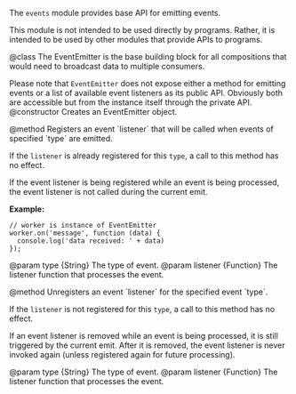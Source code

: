 The `events` module provides base API for emitting events.

This module is not intended to be used directly by programs. Rather, it is
intended to be used by other modules that provide APIs to programs.

<api name="EventEmitter">
@class
The EventEmitter is the base building block for all compositions that
would need to broadcast data to multiple consumers.

Please note that `EventEmitter` does not expose either a method for emitting
events or a list of available event listeners as its public API. Obviously
both are accessible but from the instance itself through the private API.
<api name="EventEmitter">
@constructor
Creates an EventEmitter object.
</api>

<api name="on">
@method
Registers an event `listener` that will be called when events of
specified `type` are emitted.

If the `listener` is already registered for this `type`, a call to this
method has no effect.

If the event listener is being registered while an event is being processed,
the event listener is not called during the current emit.

**Example:**

    // worker is instance of EventEmitter
    worker.on('message', function (data) {
      console.log('data received: ' + data)
    });

@param type {String}
  The type of event.
@param listener {Function}
  The listener function that processes the event.
</api>

<api name="removeListener">
@method
Unregisters an event `listener` for the specified event `type`.

If the `listener` is not registered for this `type`, a call to this
method has no effect.

If an event listener is removed while an event is being processed, it is
still triggered by the current emit. After it is removed, the event listener
is never invoked again (unless registered again for future processing).

@param type {String}
  The type of event.
@param listener {Function}
  The listener function that processes the event.
</api>
</api>
